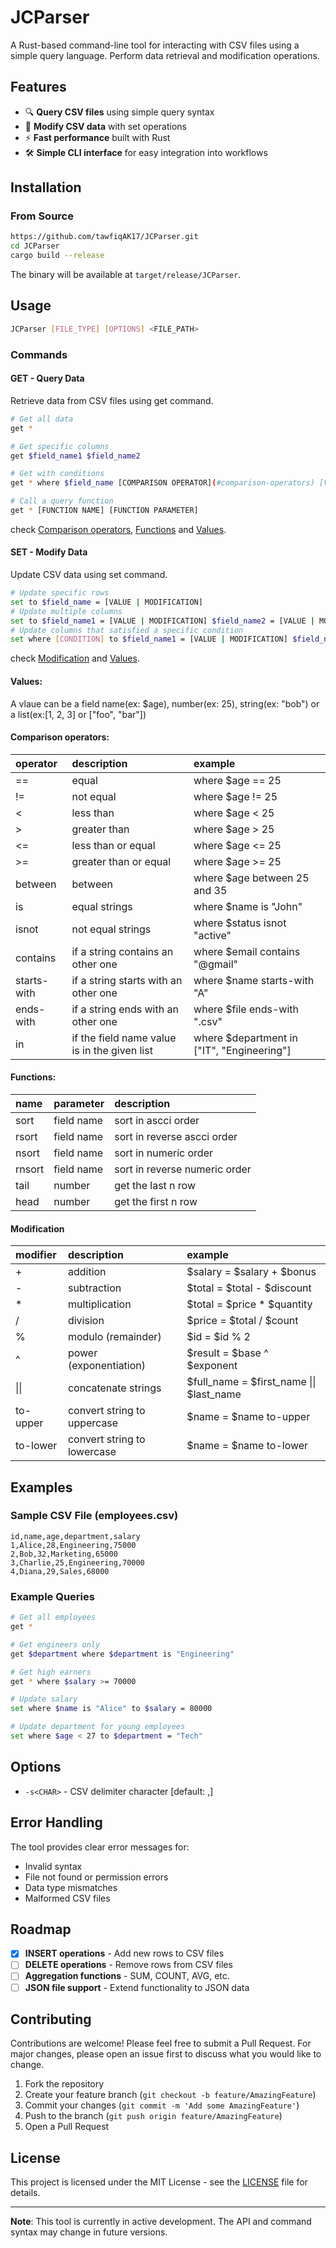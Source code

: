 # JCParser

A Rust-based command-line tool for interacting with CSV files using a simple query language. Perform data retrieval and modification operations.

## Features

- 🔍 **Query CSV files** using simple query syntax
- 📝 **Modify CSV data** with set operations
- ⚡ **Fast performance** built with Rust
- 🛠️ **Simple CLI interface** for easy integration into workflows

## Installation

### From Source

```bash
https://github.com/tawfiqAK17/JCParser.git
cd JCParser
cargo build --release
```

The binary will be available at `target/release/JCParser`.

## Usage

```bash
JCParser [FILE_TYPE] [OPTIONS] <FILE_PATH>
```

### Commands

#### GET - Query Data

Retrieve data from CSV files using get command.

```bash
# Get all data
get *

# Get specific columns
get $field_name1 $field_name2

# Get with conditions
get * where $field_name [COMPARISON OPERATOR](#comparison-operators) [VALUE]

# Call a query function
get * [FUNCTION NAME] [FUNCTION PARAMETER]
```

check [Comparison operators](#comparison-operators), [Functions](#functions) and [Values](#values).

#### SET - Modify Data

Update CSV data using set command.

```bash
# Update specific rows
set to $field_name = [VALUE | MODIFICATION]
# Update multiple columns
set to $field_name1 = [VALUE | MODIFICATION] $field_name2 = [VALUE | MODIFICATION]
# Update columns that satisfied a specific condition
set where [CONDITION] to $field_name1 = [VALUE | MODIFICATION] $field_name2 = [VALUE | MODIFICATION]
```

check [Modification](#modification) and [Values](#values).

#### Values:

A vlaue can be a field name(ex: $age), number(ex: 25), string(ex: "bob") or a list(ex:[1, 2, 3] or ["foo", "bar"])

#### Comparison operators:

| operator    | description                                  | example                                    |
| :---------- | :------------------------------------------- | :----------------------------------------- |
| ==          | equal                                        | where $age == 25                           |
| !=          | not equal                                    | where $age != 25                           |
| <           | less than                                    | where $age < 25                            |
| >           | greater than                                 | where $age > 25                            |
| <=          | less than or equal                           | where $age <= 25                           |
| >=          | greater than or equal                        | where $age >= 25                           |
| between     | between                                      | where $age between 25 and 35               |
| is          | equal strings                                | where $name is "John"                      |
| isnot       | not equal strings                            | where $status isnot "active"               |
| contains    | if a string contains an other one            | where $email contains "@gmail"             |
| starts-with | if a string starts with an other one         | where $name starts-with "A"                |
| ends-with   | if a string ends with an other one           | where $file ends-with ".csv"               |
| in          | if the field name value is in the given list | where $department in ["IT", "Engineering"] |

#### Functions:

| name   | parameter  | description                   |
| :----- | :--------- | :---------------------------- |
| sort   | field name | sort in ascci order           |
| rsort  | field name | sort in reverse ascci order   |
| nsort  | field name | sort in numeric order         |
| rnsort | field name | sort in reverse numeric order |
| tail   | number     | get the last n row            |
| head   | number     | get the first n row           |

#### Modification

| modifier | description                 | example                                    |
| :------- | :-------------------------- | :----------------------------------------- |
| +        | addition                    | \$salary = \$salary + $bonus               |
| -        | subtraction                 | \$total = \$total - \$discount             |
| \*       | multiplication              | \$total = \$price \* \$quantity            |
| /        | division                    | \$price = \$total / \$count                |
| %        | modulo (remainder)          | \$id = \$id % 2                            |
| ^        | power (exponentiation)      | \$result = \$base ^ $exponent              |
| \|\|     | concatenate strings         | \$full_name = \$first_name \|\| $last_name |
| to-upper | convert string to uppercase | \$name = \$name to-upper                   |
| to-lower | convert string to lowercase | \$name = \$name to-lower                   |

## Examples

### Sample CSV File (employees.csv)

```csv
id,name,age,department,salary
1,Alice,28,Engineering,75000
2,Bob,32,Marketing,65000
3,Charlie,25,Engineering,70000
4,Diana,29,Sales,68000
```

### Example Queries

```bash
# Get all employees
get *

# Get engineers only
get $department where $department is "Engineering"

# Get high earners
get * where $salary >= 70000

# Update salary
set where $name is "Alice" to $salary = 80000

# Update department for young employees
set where $age < 27 to $department = "Tech"
```

## Options

- `-s<CHAR>` - CSV delimiter character [default: ,]

## Error Handling

The tool provides clear error messages for:

- Invalid syntax
- File not found or permission errors
- Data type mismatches
- Malformed CSV files

## Roadmap

- [x] **INSERT operations** - Add new rows to CSV files
- [ ] **DELETE operations** - Remove rows from CSV files
- [ ] **Aggregation functions** - SUM, COUNT, AVG, etc.
- [ ] **JSON file support** - Extend functionality to JSON data

## Contributing

Contributions are welcome! Please feel free to submit a Pull Request. For major changes, please open an issue first to discuss what you would like to change.

1. Fork the repository
2. Create your feature branch (`git checkout -b feature/AmazingFeature`)
3. Commit your changes (`git commit -m 'Add some AmazingFeature'`)
4. Push to the branch (`git push origin feature/AmazingFeature`)
5. Open a Pull Request

## License

This project is licensed under the MIT License - see the [LICENSE](LICENSE) file for details.

---

**Note**: This tool is currently in active development. The API and command syntax may change in future versions.

